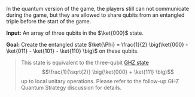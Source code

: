 In the quantum version of the game, the players still can not communicate during the game, but they are allowed to share
qubits from an entangled triple before the start of the game.

**Input:**
An array of three qubits in the $\ket{000}$ state.

**Goal:**
Create the entangled state $\ket{\Phi} = \frac{1}{2} \big(\ket{000} - \ket{011} - \ket{101} - \ket{110} \big)$ on these qubits.

>This state is equivalent to the three-qubit [GHZ state](https://en.wikipedia.org/wiki/Greenberger%E2%80%93Horne%E2%80%93Zeilinger_state)
>$$\frac{1}{\sqrt{2}} \big(\ket{000} + \ket{111} \big)$$
>up to local unitary operations. Please refer to the follow-up GHZ Quantum Strategy discussion for details.
